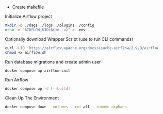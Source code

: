 - Create makefile

Initialize Airflow project
```bash
mkdir -p ./dags ./logs ./plugins ./config
echo -e "AIRFLOW_UID=$(id -u)" > .env
```

Optionally download Wrapper Script (use to run CLI commands)
```bash
curl -LfO 'https://airflow.apache.org/docs/apache-airflow/2.9.3/airflow.sh'
chmod +x airflow.sh
```

Run database migrations and create admin user
```bash
docker compose up airflow-init
```

Run Airflow
```bash
docker compose up -d [--build]
```

Clean Up The Environment
```bash
docker compose down --volumes --rmi all --remove-orphans
```